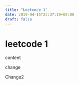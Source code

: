 ```yaml
---
title: "Leetcode 1"
date: 2019-04-15T23:37:19+08:00
draft: false
---
```


# leetcode 1

content

change

Change2